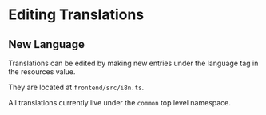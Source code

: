 # Editing Translations

## New Language

Translations can be edited by making new entries under the language tag in the resources
value.

They are located at `frontend/src/i8n.ts`.

All translations currently live under the `common` top level namespace.

